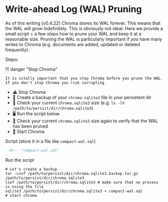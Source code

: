 # Write-ahead Log (WAL) Pruning

As of this writing (v0.4.22) Chroma stores its WAL forever. This means that the WAL will grow indefinitely. This is
obviously not ideal. Here we provide a small script + a few steps how to prune your WAL and keep it at a reasonable
size. Pruning the WAL is particularly important if you have many writes to Chroma (e.g. documents are added, updated or
deleted frequently).

Steps:

!!! danger "Stop Chroma"

    It is vitally important that you stop Chroma before you prune the WAL. 
    If you don't stop Chroma you risk corrupting

- ⚠️ Stop Chroma
- 💾 Create a backup of your `chroma.sqlite3` file in your persistent dir
- 👀 Check your current `chroma.sqlite3` size (e.g. `ls -lh /path/to/persist/dir/chroma.sqlite3`)
- 🖥️ Run the script below
- 🔭 Check your current `chroma.sqlite3` size again to verify that the WAL has been pruned
- 🚀 Start Chroma

Script (store it in a file like `compact-wal.sql`)

```sql title="compact-wal.sql"
--8<-- "compact-wal.sql"
```

Run the script

```shell
# Let's create a backup
tar -czvf /path/to/persist/dir/chroma.sqlite3.backup.tar.gz /path/to/persist/dir/chroma.sqlite3
lsof /path/to/persist/dir/chroma.sqlite3 # make sure that no process is using the file
sqlite3 /path/to/persist/dir/chroma.sqlite3 < compact-wal.sql
# start chroma
```
